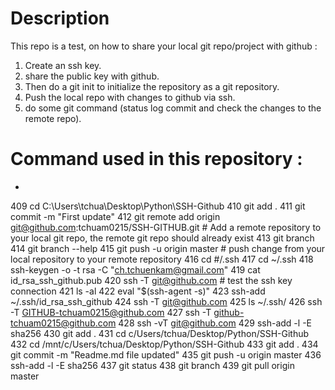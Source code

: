 # Description

This repo is a test, on how to share your local git repo/project with github : 
1. Create an ssh key. 
2. share the public key with github.
3. Then do a git init to initialize the repository as a git repository.
4. Push the local repo with changes to github via ssh. 
5. do some git command (status log commit and check the changes to the remote repo).

# Command used in this repository :

- 

  409  cd C:\Users\tchua\Desktop\Python\SSH-Github
  410  git add . 
  411  git commit -m "First update"
  412  git remote add origin git@github.com:tchuam0215/SSH-GITHUB.git   # Add a remote repository to your local git repo, the remote git repo should already exist 
  413  git branch
  414  git branch --help
  415  git push -u origin master # push change from your local repository to your remote repository
  416  cd #/.ssh
  417  cd ~/.ssh
  418  ssh-keygen -o -t rsa -C "ch.tchuenkam@gmail.com"
  419  cat id_rsa_ssh_github.pub
  420  ssh -T git@github.com # test the ssh key connection
  421  ls -al
  422  eval "$(ssh-agent -s)"
  423  ssh-add ~/.ssh/id_rsa_ssh_github
  424  ssh -T git@github.com
  425  ls ~/.ssh/
  426  ssh -T GITHUB-tchuam0215@github.com
  427  ssh -T github-tchuam0215@github.com
  428  ssh -vT git@github.com
  429  ssh-add -l -E sha256
  430  git add .
  431  cd c/Users/tchua/Desktop/Python/SSH-Github
  432  cd /mnt/c/Users/tchua/Desktop/Python/SSH-Github
  433  git add .
  434  git commit -m "Readme.md file updated"
  435  git push -u origin master
  436  ssh-add -l -E sha256
  437  git status
  438  git branch
  439  git pull origin master
